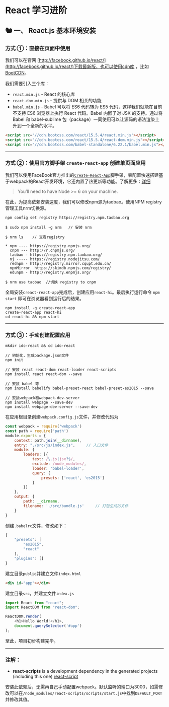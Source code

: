 # React 学习进阶

## 🐿 一、 React.js 基本环境安装

### 方式 ①：直接在页面中使用

我们可以在官网 [http://facebook.github.io/react/](http://facebook.github.io/react/)下载最新版，也可以使用cdn库
，比如[BootCDN](http://www.bootcdn.cn/react/)。

我们需要引入三个库：

+ `react.min.js` - React 的核心库
+ `react-dom.min.js` - 提供与 DOM 相关的功能
+ `babel.min.js` - Babel 可以将 ES6 代码转为 ES5 代码，这样我们就能在目前不支持 ES6 浏览器上执行 React 代码。Babel 内嵌了对 JSX 的支持。通过将 Babel 和 babel-sublime 包（package）一同使用可以让源码的语法渲染上升到一个全新的水平。


``` html 
<script src="//cdn.bootcss.com/react/15.5.4/react.min.js"></script>
<script src="//cdn.bootcss.com/react/15.5.4/react-dom.min.js"></script>
<script src="//cdn.bootcss.com/babel-standalone/6.22.1/babel.min.js"></script>
```

---

### 方式 ②：使用官方脚手架 `create-react-app` 创建单页面应用

我们可以使用FaceBook官方推出的[`Create-React-App`](https://github.com/facebookincubator/create-react-app)脚手架，零配置快速搭建基于webpack的React开发环境，它还内置了热更新等功能。了解更多：[详细](https://github.com/facebookincubator/create-react-app/blob/master/README.md#why-use-this)


> You’ll need to have Node >= 6 on your machine.

在此，为提高依赖安装速度，我们可以修改npm源为taobao。使用NPM registry 管理工具nrm切换源。

``` shell
npm config set registry https://registry.npm.taobao.org
```

``` shell
$ sudo npm install -g nrm   // 安装 nrm

$ nrm ls    // 查看registry

* npm ---- https://registry.npmjs.org/
  cnpm --- http://r.cnpmjs.org/
  taobao - https://registry.npm.taobao.org/
  nj ----- https://registry.nodejitsu.com/
  rednpm - http://registry.mirror.cqupt.edu.cn/
  npmMirror  https://skimdb.npmjs.com/registry/
  edunpm - http://registry.enpmjs.org/

$ nrm use taobao  //切换 registry to cnpm
```

全局安装`creact-react-app`完成后，创建应用`react-hi`。最后执行运行命令 `npm start` 即可在浏览器看到运行后的结果。

``` shell
npm install -g create-react-app
create-react-app react-hi 
cd react-hi && npm start
```
---

### 方式 ③：手动创建配置应用

``` shell
mkdir ido-react && cd ido-react

// 初始化，生成package.json文件
npm init 

// 安装 react react-dom react-loader react-scripts
npm install react react-dom --save 

// 安装 babel 等
npm install babelify babel-preset-react babel-preset-es2015 --save

// 安装webpack和webpack-dev-server
npm install webpage --save-dev
npm install webpage-dev-server --save-dev
```

在应用根目录创建`webpack.config.js`文件，并修改代码为

``` javascript
const webpack = require('webpack')
const path = require('path')
module.exports = {
    context: path.join(__dirname),
    entry: "./src/js/index.js",     // 入口文件
    module: {
        loaders: [{
            test: /\.js|jsx?$/,
            exclude: /node_modules/,
            loader: 'babel-loader',
            query: {
                presets: ['react', 'es2015']
            }
        }]
    },
    output: {
        path: __dirname,
        filename: './src/bundle.js'     // 打包生成的文件
    }
}
```

创建`.babelrc`文件，修改如下：

``` javascript
{
    "presets": [
        "es2015",
        "react"
    ],
    "plugins": []
}
```

建立目录`public`并建立文件`index.html`

``` html
<div id="app"></div>
```

建立目录`src`，并建立文件`index.js`
 
``` javascript
import React from "react";
import ReactDOM from "react-dom";

ReactDOM.render(
    <h1>Hello World!</h1>,
    document.querySelector('#app')
);
```

至此，项目初步构建完毕。

---

### 注解：

+ __react-scripts__ is a development dependency in the generated projects (including this one)
[react-script](https://github.com/facebookincubator/create-react-app/blob/master/packages/react-scripts/template/README.md)

安装此依赖后，无需再自己手动配置webpack。默认监听的端口为3000，如需修改可以在`/node_modules/react-scripts/scripts/start.js`中找到`DEFAULT_PORT`并修改其值。